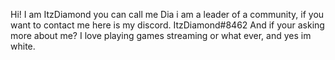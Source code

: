 Hi! I am ItzDiamond you can call me Dia i am a leader of a community, if you want to contact me here is my discord. ItzDiamond#8462 And if your asking more about me? I love playing
games streaming or what ever, and yes im white.
